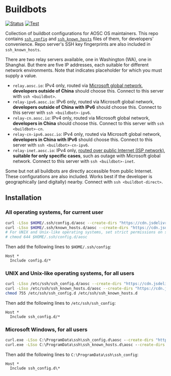 # Buildbots

[![Status](https://github.com/AOSC-Dev/Buildbots/actions/workflows/status.yml/badge.svg)](https://github.com/AOSC-Dev/Buildbots/actions/workflows/status.yml)
[![Test](https://github.com/AOSC-Dev/Buildbots/actions/workflows/test.yml/badge.svg)](https://github.com/AOSC-Dev/Buildbots/actions/workflows/test.yml)

Collection of buildbot configurations for AOSC OS maintainers. This repo contains [`ssh_config`](https://man.openbsd.org/ssh_config) and [`ssh_known_hosts`](https://man.openbsd.org/sshd.8#SSH_KNOWN_HOSTS_FILE_FORMAT) files of them, for developers' convenience. Repo server's SSH key fingerprints are also included in `ssh_known_hosts`.

There are two relay servers available, one in Washington (WA), one in Shanghai. But there are five IP addresses, each suitable for different network environments. Note that <text inside angle brackets> indicates placeholder for which you must supply a value.

- `relay.aosc.io`: IPv4 only, routed via [Microsoft global network](https://learn.microsoft.com/azure/networking/microsoft-global-network), **developers outside of China** should choose this. Connect to this server with `ssh <buildbot>`.
- `relay-ipv6.aosc.io`: IPv6 only, routed via Microsoft global network, **developers outside of China with IPv6** should choose this. Connect to this server with `ssh <buildbot>-ipv6`.
- `relay-cn.aosc.io`: IPv4 only, routed via Microsoft global network, **developers in China** should choose this. Connect to this server with `ssh <buildbot>-cn`.
- `relay-cn-ipv6.aosc.io`: IPv4 only, routed via Microsoft global network, **developers in China with IPv6** should choose this. Connect to this server with `ssh <buildbot>-cn-ipv6`.
- `relay-inet.aosc.io`: IPv4 only, [routed over public Internet (ISP network)](https://learn.microsoft.com/azure/virtual-network/ip-services/routing-preference-overview#routing-over-public-internet-isp-network), **suitable for only specific cases**, such as outage with Microsoft global network. Connect to this server with `ssh <buildbot>-inet`.

Some but not all buildbots are directly accessible from public Internet. These configurations are also included. Works best if the developer is geographically (and digitally) nearby. Connect with `ssh <buildbot-direct>`.

## Installation

### All operating systems, for current user

```bash
curl -LSso $HOME/.ssh/config.d/aosc --create-dirs "https://cdn.jsdelivr.net/gh/AOSC-Dev/Buildbots/ssh_config"
curl -LSso $HOME/.ssh/known_hosts.d/aosc --create-dirs "https://cdn.jsdelivr.net/gh/AOSC-Dev/Buildbots/ssh_known_hosts"
# For UNIX and Unix-like operating systems, set strict permissions on ssh_config file
# chmod 644 $HOME/.ssh/config.d/aosc
```

Then add the following lines to `$HOME/.ssh/config`:

```properties
Host *
  Include config.d/*
```

### UNIX and Unix-like operating systems, for all users

```bash
curl -LSso /etc/ssh/ssh_config.d/aosc --create-dirs "https://cdn.jsdelivr.net/gh/AOSC-Dev/Buildbots/ssh_config"
curl -LSso /etc/ssh/ssh_known_hosts.d/aosc --create-dirs "https://cdn.jsdelivr.net/gh/AOSC-Dev/Buildbots/ssh_known_hosts"
chmod 755 /etc/ssh/ssh_config.d /etc/ssh/ssh_known_hosts.d
```

Then add the following lines to `/etc/ssh/ssh_config`:

```properties
Host *
  Include ssh_config.d/*
```

### Microsoft Windows, for all users

```cmd
curl.exe -LSso C:\ProgramData\ssh\ssh_config.d\aosc --create-dirs "https://cdn.jsdelivr.net/gh/AOSC-Dev/Buildbots/ssh_config"
curl.exe -LSso C:\ProgramData\ssh\ssh_known_hosts.d\aosc --create-dirs "https://cdn.jsdelivr.net/gh/AOSC-Dev/Buildbots/ssh_known_hosts"
```

Then add the following lines to `C:\ProgramData\ssh\ssh_config`:

```properties
Host *
  Include ssh_config.d\*
```

